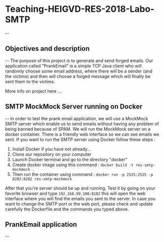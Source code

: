 # Teaching-HEIGVD-RES-2018-Labo-SMTP
--
## Objectives and description
--
The purpose of this project is to generate and send forged emails. Our application called "PrankEmail" is a simple TCP Java client who will randomly choose some email address, where
there will be a sender (and the victims) and then will choose a forged message which will finally be sent them to the victims. 

More info on project here ...



## SMTP MockMock Server running on Docker
--
In order to test the prank email application, we will use a MockMock SMTP server which enable us to send emails without having any problem of being banned because of SPAM.
We will run the MockMock server on a docker container. There is a friendly web interface so we can see emails we sent. If you want to run the SMTP server using Docker follow these steps :
1. Install Docker if you have not already...
2. Clone our repository on your computer
3. Launch Docker terminal and go to the directory "docker"
4. Create docker image using this command : ``` docker build -t res-smtp-mockmock . ```
5. Then run the container using command : ``` docker run -p 2525:2525 -p 8282:8282 res-smtp-mockmock ```

After that you're server should be up and running. Test it by going on your favorite browser and type ``` 192.168.99.100:8282 ``` this will open the web interface
where you will find the emails you sent to the server.
In case you want to change the SMTP port or the web port, please check and update carefully the Dockerfile and the commands you typed above.

## PrankEmail application
--
